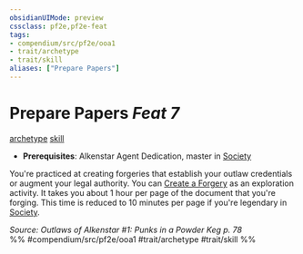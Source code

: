 ```yaml
---
obsidianUIMode: preview
cssclass: pf2e,pf2e-feat
tags:
- compendium/src/pf2e/ooa1
- trait/archetype
- trait/skill
aliases: ["Prepare Papers"]
---
```

# Prepare Papers  *Feat 7*  
[archetype](../../rules/traits/archetype.md)  [skill](../../rules/traits/skill.md)  

- **Prerequisites**: Alkenstar Agent Dedication, master in [Society](../skills.md#Society)

You're practiced at creating forgeries that establish your outlaw credentials or augment your legal authority. You can [Create a Forgery](../../rules/actions/create-forgery.md) as an exploration activity. It takes you about 1 hour per page of the document that you're forging. This time is reduced to 10 minutes per page if you're legendary in [Society](../skills.md#Society).

*Source: Outlaws of Alkenstar #1: Punks in a Powder Keg p. 78*  
%% #compendium/src/pf2e/ooa1 #trait/archetype #trait/skill %%